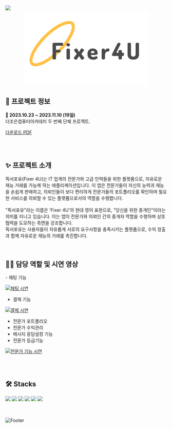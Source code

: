 <img src="https://capsule-render.vercel.app/api?type=waving&color=FF8C42&height=200&section=header&text=&fontSize=50&fontColor=fff" />
<div align="center">
<img src="assets/logo.png"/>
</div>
<h2>🔎 프로젝트 정보</h2>
<div><b>📆 2023.10.23 ~ 2023.11.10 (19일)</b></div>
<div>더조은컴퓨터아카데미 두 번째 단체 프로젝트.</div>

[다운로드 PDF](Flutter_Project_윤나연.pdf)

<br>
<br>
<h2>✨ 프로젝트 소개</h2>
<div>
 픽서포유(Fixer 4U)는 IT 업계의 전문가와 고급 인력들을 위한 플랫폼으로, 자유로운 재능 거래를 가능케 하는 애플리케이션입니다.
 이 앱은 전문가들이 자신의 능력과 재능을 손쉽게 판매하고, 의뢰인들이 보다 편리하게 전문가들의 포트폴리오를 확인하며 필요한 서비스를 의뢰할 수 있는 플랫폼으로서의 역할을 수행합니다.
</div>
<br>
<div> 
 "픽서포유"라는 이름은 'Fixer 4U'의 현대 영어 표현으로, "당신을 위한 중개인"이라는 의미를 지니고 있습니다. 이는 앱이 전문가와 의뢰인 간의 중개자 역할을 수행하며 상호 협력을 도모하는 측면을 강조합니다.
 </div>
 <div>
   픽서포유는 사용자들이 자유롭게 서로의 요구사항을 충족시키는 플랫폼으로, 수익 창출과 함께 자유로운 재능의 거래를 촉진합니다.
 </div>
<br>
<br>
<h2>💁‍♂️ 담당 역할 및 시연 영상</h2>
- 채팅 기능<br>

[![채팅 시연](https://github.com/dkth1122/Flutter_Project/assets/134511884/f5f3c6c2-1611-43b9-a99b-00c43bb1d78d)](https://youtube.com/shorts/sQjqtCfQvPs?feature=share)


- 결제 기능<br>

[![결제 시연](https://github.com/dkth1122/Flutter_Project/assets/134511884/7af312f0-0b2d-4973-b47c-95b729e5eccd)](https://youtube.com/shorts/JUidUr4GLpY?feature=share
)

- 전문가 포트폴리오<br>
- 전문가 수익관리<br>
- 메시지 응담설정 기능<br>
- 전문가 등급기능<br>

[![전문가 기능 시연](https://github.com/dkth1122/Flutter_Project/assets/134511884/5a63b0b5-e96d-407a-967a-403c04e2bc09)](https://youtu.be/QetMCPUFfls?feature=share)


<br>
<br>
<h2>🛠 Stacks</h2>
<div>
  <img src="https://img.shields.io/badge/flutter-02569B?style=for-the-badge&logo=flutter&logoColor=white">
  <img src="https://img.shields.io/badge/Dart-0175C2?style=for-the-badge&logo=dart&logoColor=white"/>
  <img src="https://img.shields.io/badge/CloudFirestore-FFCA28?style=for-the-badge&logo=firebase&logoColor=white">
  <img src="https://img.shields.io/badge/github-181717?style=for-the-badge&logo=github&logoColor=white"> 
  <img src="https://img.shields.io/badge/Figma-F24E1E?style=for-the-badge&logo=figma&logoColor=white"/> 
  <img src="https://img.shields.io/badge/AndroidStudio-3DDC84?style=for-the-badge&logo=androidstudio&logoColor=white"/> 
</div>
</div>
<br>
<br>


![Footer](https://capsule-render.vercel.app/api?type=waving&color=FF8C42&height=200&section=footer)
